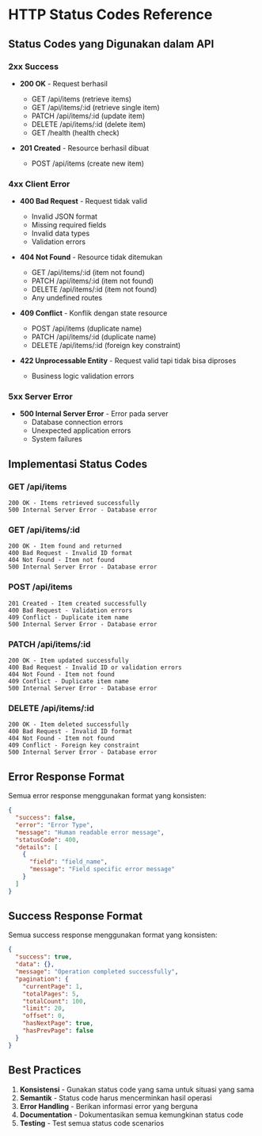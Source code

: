# HTTP Status Codes Reference

## Status Codes yang Digunakan dalam API

### 2xx Success
- **200 OK** - Request berhasil
  - GET /api/items (retrieve items)
  - GET /api/items/:id (retrieve single item)
  - PATCH /api/items/:id (update item)
  - DELETE /api/items/:id (delete item)
  - GET /health (health check)

- **201 Created** - Resource berhasil dibuat
  - POST /api/items (create new item)

### 4xx Client Error
- **400 Bad Request** - Request tidak valid
  - Invalid JSON format
  - Missing required fields
  - Invalid data types
  - Validation errors

- **404 Not Found** - Resource tidak ditemukan
  - GET /api/items/:id (item not found)
  - PATCH /api/items/:id (item not found)
  - DELETE /api/items/:id (item not found)
  - Any undefined routes

- **409 Conflict** - Konflik dengan state resource
  - POST /api/items (duplicate name)
  - PATCH /api/items/:id (duplicate name)
  - DELETE /api/items/:id (foreign key constraint)

- **422 Unprocessable Entity** - Request valid tapi tidak bisa diproses
  - Business logic validation errors

### 5xx Server Error
- **500 Internal Server Error** - Error pada server
  - Database connection errors
  - Unexpected application errors
  - System failures

## Implementasi Status Codes

### GET /api/items
```
200 OK - Items retrieved successfully
500 Internal Server Error - Database error
```

### GET /api/items/:id
```
200 OK - Item found and returned
400 Bad Request - Invalid ID format
404 Not Found - Item not found
500 Internal Server Error - Database error
```

### POST /api/items
```
201 Created - Item created successfully
400 Bad Request - Validation errors
409 Conflict - Duplicate item name
500 Internal Server Error - Database error
```

### PATCH /api/items/:id
```
200 OK - Item updated successfully
400 Bad Request - Invalid ID or validation errors
404 Not Found - Item not found
409 Conflict - Duplicate item name
500 Internal Server Error - Database error
```

### DELETE /api/items/:id
```
200 OK - Item deleted successfully
400 Bad Request - Invalid ID format
404 Not Found - Item not found
409 Conflict - Foreign key constraint
500 Internal Server Error - Database error
```

## Error Response Format

Semua error response menggunakan format yang konsisten:

```json
{
  "success": false,
  "error": "Error Type",
  "message": "Human readable error message",
  "statusCode": 400,
  "details": [
    {
      "field": "field_name",
      "message": "Field specific error message"
    }
  ]
}
```

## Success Response Format

Semua success response menggunakan format yang konsisten:

```json
{
  "success": true,
  "data": {},
  "message": "Operation completed successfully",
  "pagination": {
    "currentPage": 1,
    "totalPages": 5,
    "totalCount": 100,
    "limit": 20,
    "offset": 0,
    "hasNextPage": true,
    "hasPrevPage": false
  }
}
```

## Best Practices

1. **Konsistensi** - Gunakan status code yang sama untuk situasi yang sama
2. **Semantik** - Status code harus mencerminkan hasil operasi
3. **Error Handling** - Berikan informasi error yang berguna
4. **Documentation** - Dokumentasikan semua kemungkinan status code
5. **Testing** - Test semua status code scenarios
